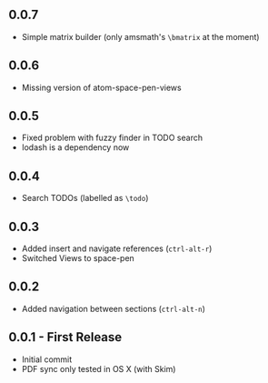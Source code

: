 ## 0.0.7
* Simple matrix builder (only amsmath's `\bmatrix` at the moment)

## 0.0.6
* Missing version of atom-space-pen-views

## 0.0.5
* Fixed problem with fuzzy finder in TODO search
* lodash is a dependency now

## 0.0.4
* Search TODOs (labelled as `\todo`)

## 0.0.3
* Added insert and navigate references (`ctrl-alt-r`)
* Switched Views to space-pen

## 0.0.2
* Added navigation between sections (`ctrl-alt-n`)

## 0.0.1 - First Release
* Initial commit
* PDF sync only tested in OS X (with Skim)
